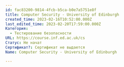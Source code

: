 ```yaml
---
id: fac83200-9814-4fcb-b5ca-b0e7a5751e8f
title: Computer Security - University of Edinburgh
created_time: 2023-02-16T10:52:00.000Z
last_edited_time: 2023-02-20T17:59:00.000Z
Категория:
  - Тестирование безопасности
URL: https://course.inf.ed.ac.uk/cs
Статус: Не начат
Сертификат?: Сертификат не выдается
Name: Computer Security - University of Edinburgh

---
```

